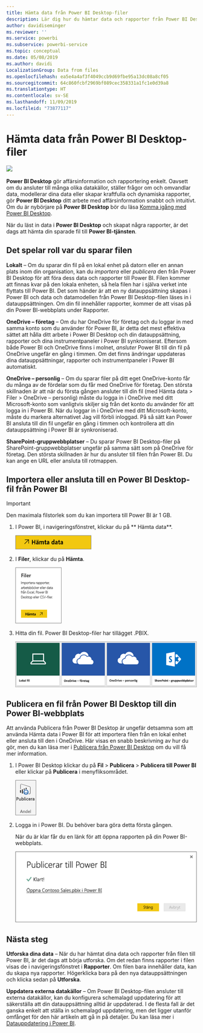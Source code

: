 ```yaml
---
title: Hämta data från Power BI Desktop-filer
description: Lär dig hur du hämtar data och rapporter från Power BI Desktop till Power BI
author: davidiseminger
ms.reviewer: ''
ms.service: powerbi
ms.subservice: powerbi-service
ms.topic: conceptual
ms.date: 05/08/2019
ms.author: davidi
LocalizationGroup: Data from files
ms.openlocfilehash: ea5e4a4af3f4049ccb9d69fbe95a13dc08a8cf05
ms.sourcegitcommit: 64c860fcbf2969bf089cec358331a1fc1e0d39a8
ms.translationtype: HT
ms.contentlocale: sv-SE
ms.lasthandoff: 11/09/2019
ms.locfileid: "73877117"
---
```

# <a name="get-data-from-power-bi-desktop-files"></a>Hämta data från Power BI Desktop-filer
![](media/service-desktop-files/pbid_file_icon.png)

**Power BI Desktop** gör affärsinformation och rapportering enkelt. Oavsett om du ansluter till många olika datakällor, ställer frågor om och omvandlar data, modellerar dina data eller skapar kraftfulla och dynamiska rapporter, gör **Power BI Desktop** ditt arbete med affärsinformation snabbt och intuitivt. Om du är nybörjare på **Power BI Desktop** bör du läsa [Komma igång med Power BI Desktop](desktop-getting-started.md).

När du läst in data i **Power BI Desktop** och skapat några rapporter, är det dags att hämta din sparade fil till **Power BI-tjänsten**.

## <a name="where-your-file-is-saved-makes-a-difference"></a>Det spelar roll var du sparar filen
**Lokalt** – Om du sparar din fil på en lokal enhet på datorn eller en annan plats inom din organisation, kan du *importera* eller *publicera* den från Power BI Desktop för att föra dess data och rapporter till Power BI. Filen kommer att finnas kvar på den lokala enheten, så hela filen har i själva verket inte flyttats till Power BI. Det som händer är att en ny datauppsättning skapas i Power BI och data och datamodellen från Power BI Desktop-filen läses in i datauppsättningen. Om din fil innehåller rapporter, kommer de att visas på din Power BI-webbplats under Rapporter.

**OneDrive – företag**  – Om du har OneDrive för företag och du loggar in med samma konto som du använder för Power BI, är detta det mest effektiva sättet att hålla ditt arbete i Power BI Desktop och din datauppsättning, rapporter och dina instrumentpaneler i Power BI synkroniserat. Eftersom både Power BI och OneDrive finns i molnet, *ansluter* Power BI till din fil på OneDrive ungefär en gång i timmen. Om det finns ändringar uppdateras dina datauppsättningar, rapporter och instrumentpaneler i Power BI automatiskt.

**OneDrive – personlig** – Om du sparar filer på ditt eget OneDrive-konto får du många av de fördelar som du får med OneDrive för företag. Den största skillnaden är att när du första gången ansluter till din fil (med Hämta data > Filer > OneDrive – personlig) måste du logga in i OneDrive med ditt Microsoft-konto som vanligtvis skiljer sig från det konto du använder för att logga in i Power BI. När du loggar in i OneDrive med ditt Microsoft-konto, måste du markera alternativet Jag vill förbli inloggad. På så sätt kan Power BI ansluta till din fil ungefär en gång i timmen och kontrollera att din datauppsättning i Power BI är synkroniserad.

**SharePoint-gruppwebbplatser** – Du sparar Power BI Desktop-filer på SharePoint-gruppwebbplatser ungefär på samma sätt som på OneDrive för företag. Den största skillnaden är hur du ansluter till filen från Power BI. Du kan ange en URL eller ansluta till rotmappen.

## <a name="import-or-connect-to-a-power-bi-desktop-file-from-power-bi"></a>Importera eller ansluta till en Power BI Desktop-fil från Power BI
>[!IMPORTANT]
>Den maximala filstorlek som du kan importera till Power BI är 1 GB.

1. I Power BI, i navigeringsfönstret, klickar du på ** Hämta data**.
   
   ![](media/service-desktop-files/pbid_get_data_button.png)
2. I **Filer**, klickar du på **Hämta**.
   
   ![](media/service-desktop-files/pbid_files_get.png)
3. Hitta din fil. Power BI Desktop-filer har tillägget .PBIX.
   
   ![](media/service-desktop-files/pbid_find_your_file.png)

## <a name="publish-a-file-from-power-bi-desktop-to-your-power-bi-site"></a>Publicera en fil från Power BI Desktop till din Power BI-webbplats
Att använda Publicera från Power BI Desktop är ungefär detsamma som att använda Hämta data i Power BI för att importera filen från en lokal enhet eller ansluta till den i OneDrive.  Här visas en snabb beskrivning av hur du gör, men du kan läsa mer i [Publicera från Power BI Desktop](desktop-upload-desktop-files.md) om du vill få mer information.

1. I Power BI Desktop klickar du på **Fil** > **Publicera** > **Publicera till Power BI** eller klickar på **Publicera** i menyfliksområdet.
   
   ![](media/service-desktop-files/pbid_publish.png)
2. Logga in i Power BI. Du behöver bara göra detta första gången.
   
   När du är klar får du en länk för att öppna rapporten på din Power BI-webbplats.
   
   ![](media/service-desktop-files/pbid_publishing.png)

## <a name="next-steps"></a>Nästa steg
**Utforska dina data** – När du har hämtat dina data och rapporter från filen till Power BI, är det dags att börja utforska. Om det redan finns rapporter i filen visas de i navigeringsfönstret i **Rapporter**. Om filen bara innehåller data, kan du skapa nya rapporter. Högerklicka bara på den nya datauppsättningen och klicka sedan på **Utforska**.

**Uppdatera externa datakällor** – Om Power BI Desktop-filen ansluter till externa datakällor, kan du konfigurera schemalagd uppdatering för att säkerställa att din datauppsättning alltid är uppdaterad. I de flesta fall är det ganska enkelt att ställa in schemalagd uppdatering, men det ligger utanför omfånget för den här artikeln att gå in på detaljer. Du kan läsa mer i [Datauppdatering i Power BI](refresh-data.md).


